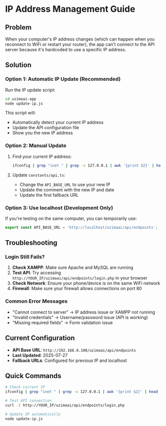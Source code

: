 # IP Address Management Guide

## Problem
When your computer's IP address changes (which can happen when you reconnect to WiFi or restart your router), the app can't connect to the API server because it's hardcoded to use a specific IP address.

## Solution

### Option 1: Automatic IP Update (Recommended)
Run the IP update script:
```bash
cd uzimaai-app
node update-ip.js
```

This script will:
- Automatically detect your current IP address
- Update the API configuration file
- Show you the new IP address

### Option 2: Manual Update
1. Find your current IP address:
   ```bash
   ifconfig | grep "inet " | grep -v 127.0.0.1 | awk '{print $2}' | head -1
   ```

2. Update `constants/api.ts`:
   - Change the `API_BASE_URL` to use your new IP
   - Update the comment with the new IP and date
   - Update the first fallback URL

### Option 3: Use localhost (Development Only)
If you're testing on the same computer, you can temporarily use:
```typescript
export const API_BASE_URL = 'http://localhost/uzimaai/api/endpoints';
```

## Troubleshooting

### Login Still Fails?
1. **Check XAMPP**: Make sure Apache and MySQL are running
2. **Test API**: Try accessing `http://YOUR_IP/uzimaai/api/endpoints/login.php` in your browser
3. **Check Network**: Ensure your phone/device is on the same WiFi network
4. **Firewall**: Make sure your firewall allows connections on port 80

### Common Error Messages
- "Cannot connect to server" → IP address issue or XAMPP not running
- "Invalid credentials" → Username/password issue (API is working)
- "Missing required fields" → Form validation issue

## Current Configuration
- **API Base URL**: `http://192.168.8.108/uzimaai/api/endpoints`
- **Last Updated**: 2025-07-27
- **Fallback URLs**: Configured for previous IP and localhost

## Quick Commands
```bash
# Check current IP
ifconfig | grep "inet " | grep -v 127.0.0.1 | awk '{print $2}' | head -1

# Test API connection
curl -I http://YOUR_IP/uzimaai/api/endpoints/login.php

# Update IP automatically
node update-ip.js
``` 
